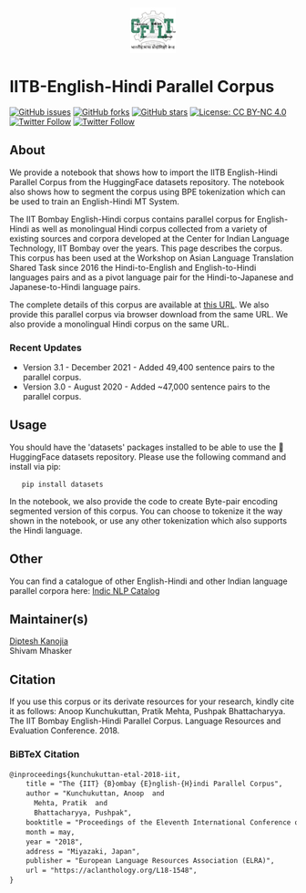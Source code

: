 <p align="center"><img src="logo.jpg" alt="logo" width="80" height="80"/></p>

# IITB-English-Hindi Parallel Corpus 

[![GitHub issues](https://img.shields.io/github/issues/cfiltnlp/IITB-English-Hindi-PC?style=flat-square)](https://github.com/cfiltnlp/IITB-English-Hindi-PC/issues)
[![GitHub forks](https://img.shields.io/github/forks/cfiltnlp/IITB-English-Hindi-PC?style=flat-square)](https://github.com/cfiltnlp/IITB-English-Hindi-PC/network)
[![GitHub stars](https://img.shields.io/github/stars/cfiltnlp/IITB-English-Hindi-PC?style=flat-square)](https://github.com/cfiltnlp/IITB-English-Hindi-PC/stargazers)
[![License: CC BY-NC 4.0](https://img.shields.io/badge/License-CC%20BY--NC%204.0-lightgrey.svg)](https://creativecommons.org/licenses/by-nc/4.0/) 
[![Twitter Follow](https://img.shields.io/twitter/follow/cfiltnlp?color=1DA1F2&logo=twitter&style=flat-square)](https://twitter.com/cfiltnlp)
[![Twitter Follow](https://img.shields.io/twitter/follow/PeopleCentredAI?color=1DA1F2&logo=twitter&style=flat-square)](https://twitter.com/PeopleCentredAI)

## About
We provide a notebook that shows how to import the IITB English-Hindi Parallel Corpus from the HuggingFace datasets repository. The notebook also shows how to segment the corpus using BPE tokenization which can be used to train an English-Hindi MT System.

The IIT Bombay English-Hindi corpus contains parallel corpus for English-Hindi as well as monolingual Hindi corpus collected from a variety of existing sources and corpora developed at the Center for Indian Language Technology, IIT Bombay over the years. This page describes the corpus. This corpus has been used at the Workshop on Asian Language Translation Shared Task since 2016 the Hindi-to-English and English-to-Hindi languages pairs and as a pivot language pair for the Hindi-to-Japanese and Japanese-to-Hindi language pairs.

The complete details of this corpus are available at [this URL](https://www.cfilt.iitb.ac.in/iitb_parallel/). We also provide this parallel corpus via browser download from the same URL. We also provide a monolingual Hindi corpus on the same URL.  

### Recent Updates
* Version 3.1 - December 2021 - Added 49,400 sentence pairs to the parallel corpus.
* Version 3.0 - August 2020 - Added ~47,000 sentence pairs to the parallel corpus.

## Usage

You should have the 'datasets' packages installed to be able to use the :rocket: HuggingFace datasets repository. Please use the following command and install via pip:

```code
   pip install datasets
```
In the notebook, we also provide the code to create Byte-pair encoding segmented version of this corpus.
You can choose to tokenize it the way shown in the notebook, or use any other tokenization which also supports the Hindi language.

## Other
You can find a catalogue of other English-Hindi and other Indian language parallel corpora here: [Indic NLP Catalog](https://github.com/indicnlpweb/indicnlp_catalog)

## Maintainer(s)

[Diptesh Kanojia](https://dipteshkanojia.github.io)<br/>
Shivam Mhasker

## Citation

If you use this corpus or its derivate resources for your research, kindly cite it as follows:
Anoop Kunchukuttan, Pratik Mehta, Pushpak Bhattacharyya. The IIT Bombay English-Hindi Parallel Corpus. Language Resources and Evaluation Conference. 2018.

### BiBTeX Citation
```latex
@inproceedings{kunchukuttan-etal-2018-iit,
    title = "The {IIT} {B}ombay {E}nglish-{H}indi Parallel Corpus",
    author = "Kunchukuttan, Anoop  and
      Mehta, Pratik  and
      Bhattacharyya, Pushpak",
    booktitle = "Proceedings of the Eleventh International Conference on Language Resources and Evaluation ({LREC} 2018)",
    month = may,
    year = "2018",
    address = "Miyazaki, Japan",
    publisher = "European Language Resources Association (ELRA)",
    url = "https://aclanthology.org/L18-1548",
}
```
